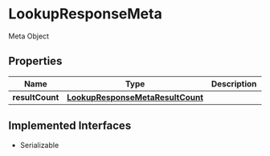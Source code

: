 

# LookupResponseMeta

Meta Object

## Properties

Name | Type | Description | Notes
------------ | ------------- | ------------- | -------------
**resultCount** | [**LookupResponseMetaResultCount**](LookupResponseMetaResultCount.md) |  |  [optional]


## Implemented Interfaces

* Serializable


